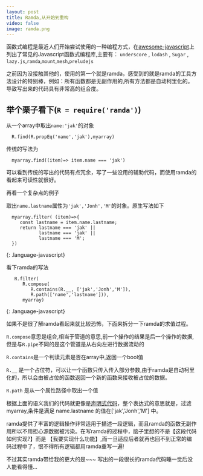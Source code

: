 ```yaml
---
layout: post
title: Ramda,从开始到重构
video: false
image: ramda.png
---
```

函数式编程是最近人们开始尝试使用的一种编程方式，在[awesome-javascript](https://github.com/sorrycc/awesome-javascript#functional-programming)上列出了常见的Javascript函数式编程库,主要有： `underscore` , `lodash` , `Sugar` , `lazy.js`,`ramda`,`mount`,`mesh`,`preludejs`

之前因为没接触其他的，使用的第一个就是ramda，感受到的就是ramda的工具方法设计的特别棒，例如：所有函数都是无副作用的,所有方法都是自动柯里化的。导致写出来的代码具有非常高的组合度。

举个栗子看下(`R = require('ramda')`)
-----------------
从一个array中取出`name:'jak'`的对象

~~~~~~
  R.find(R.propEq('name','jak'),myarray)
~~~~~~

传统的写法为

~~~~~~
  myarray.find((item)=> item.name === 'jak')
~~~~~~

可以看到传统的写出的代码有点冗余，写了一些没用的辅助代码，而使用ramda的看起来可读性就很好。

再看一个复杂点的例子

取出`name.lastname`属性为`'jak','Jonh','M'`的对象。原生写法如下

~~~~~~
  myarray.filter( (item)=>{
     const lastname = item.name.lastname;
     return lastname === 'jak' ||
            lastname === 'jak' ||
            lastname === 'M';
  })
~~~~~~
{: .language-javascript}

看下ramda的写法

~~~~~~
   R.filter(
      R.compose(
         R.contains(R.__, ['jak','Jonh','M']),
         R.path(['name','lastname'])),
      myarray)
~~~~~~
{: .language-javascript}

如果不是很了解ramda看起来就比较恐怖，下面来拆分一下ramda的求值过程。

`R.compose`意思是组合,相当于管道的意思,前一个操作的结果是后一个操作的数据,但是与`R.pipe`不同的是这个管道是从右向左进行数据流动的

`R.contains`是一个判读元素是否在array中,返回一个bool值

`R.__` 是一个占位符，可以让一个函数只传入传入部分参数,由于ramda是自动柯里化的，所以会由被占位的函数返回一个新的函数来接收被占位的数据。

`R.path` 是从一个属性路径中取出一个值

根据上面的语义我们的代码就更像是[声明式代码](https://zh.wikipedia.org/wiki/%E5%AE%A3%E5%91%8A%E5%BC%8F%E7%B7%A8%E7%A8%8B)，整个表达式的意思就是，过滤myarray,条件是满足 name.lastname 的值在['jak','Jonh','M'] 中。

ramda提供了丰富的逻辑操作非常适用于描述一段逻辑，而且ramda的函数无副作用所以不用担心源数据被污染。在写ramda的过程中，脑子里想的不是【这段代码如何实现?】而是 【我要实现什么功能】,而一旦适应后者就再也回不到正常的编码过程中了，恨不得所有逻辑都用ramda重写一遍!



不过其实ramda带给我的更大的是~~~ 写出的一段很长的ramda代码睡一觉后没人能看得懂...














